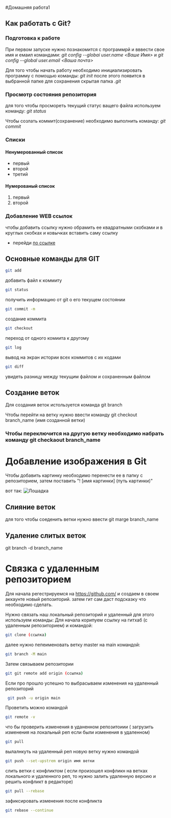 #Домашняя работа1

## Как работать с Git?

### Подготовка к работе

При первом запуске нужно познакомится с программрй и вввести свое имя и емаил командами: *git config --globai user.name <Ваше Имя>*
и *git config --global user.email <Ваша почта>*

Для того чтобы начать работу необходимо инициализировать программу с помощью команды: *git init* после этого появится в выбранной папке для сохранения скрытая папка *.git*

### Просмотр состояния репозитория 

для того чтобы просмореть текущий статус ващего файла используем команду: *git status*

Чтобы созлать коммит(сохранение) необходимо выполнить команду: *git commit*

### Списки

#### Ненумерованный список

* первый 
* второй
* третий

#### Нумерованый список
1. первый
2. второй

### Добавление WEB ссылок
чтобы добавить ссылку нужно обрамить ее квадратными скобками и в круглых скобках и ковычках вставить саму ссылку

* перейди [по ссылке](https://gb.ru "Всплывающая подсказка")

## Основные команды для GIT

```sh
git add
```
добавить файл к коммиту

```sh
git status
```
получить информацию от git о его текущем состоянии

```sh
git commit -m
```
создание коммита
```sh
git checkout
```
переход от одного комиита к другому

```sh
git log
```
вывод на экран истории всех коммитов с их кодами

```sh
git diff
```
увидеть разницу между текущим файлом и сохраненным файлом


## Создание веток
Для создания веток истользуется команда git branch

Чтобы перейти на ветку нужно ввести команду git checkout branch_name (имя созданной ветки)
### Чтобы переключится на другую ветку необходимо набрать команду git checkaout branch_name

# Добавление изображения в Git
Чтобы добавить картинку необходимо перенести ее в папку с репозиторием, затем поставить "! [имя картинки] (путь картинки)"

вот так:
![Лошадка](horse.jpeg)

## Слияние веток
для того чтобы соеденить ветки нужно ввести git marge branch_name
## Удаление слитых веток
git branch -d branch_name

# Связка с удаленным репозиторием

Для начала регестрируемся на https://github.com/ и создаем в своем аккаунте новый репозиторий. затем гит сам даст подсказку что необходимо сделать. 

Нужно связать наш локальный репозиторий и удаленный для этого используем команды: 
Для начала корипуем ссылку на гитхаб (с удаленным репозиторием) и командой:

```sh
git clone (ссылка)
``````

далее нужно пепеименовать ветку master на main
командой:
```sh
git branch -M main
```
Затем связываем репозитории
```sh
git git remote add origin (ссылка)
```
Если про прошло успешно то выбрасываем изменения на удаленный репозиторий
```sh
 git push -u origin main
 ```
 Проветить можно командой
 ```sh
 git remote -v
 ```
 что бы проверить изменения в уданенном репозитоиии ( загрузить изменения на локальный реп если были изменения в удаленном)

 ```sh
 git pull
 ```
  вылалнкуть на удаленный реп новую ветку нужно командой 
  ```sh
  git push --set-upstrem origin имя ветки
  ```
  слить ветки с конфликтом ( если произошел конфликн на ветках локального и удаленного реп, то нужно залить удаленную версию и решить конфликт в редакторе)
  ```sh
  git pull --rebase
  ```
  зафиксировать изменения после конфликта 
  ```sh
  git rebase --continue
  ```
  